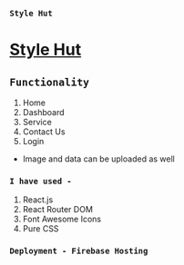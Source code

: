 ### `Style Hut`

# [Style Hut](https://style-hut.netlify.app/)


## `Functionality`
1. Home
2. Dashboard
3. Service
4. Contact Us
5. Login
- Image and data can be uploaded as well

### `I have used - `
1. React.js
2. React Router DOM
3. Font Awesome Icons
4. Pure CSS

### `Deployment - Firebase Hosting`